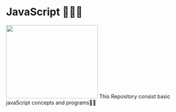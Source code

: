 # JavaScript 🤸🔥⛳
<img src="https://user-images.githubusercontent.com/95234444/216572920-59cee8ba-4727-4cf1-9250-77e00325c2ce.gif" width="250px" height="200px"/>
This Repository consist basic javaScript concepts and programs🤸🤸
